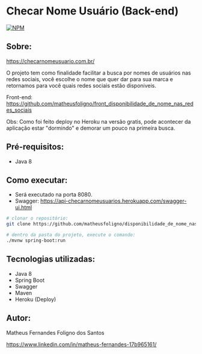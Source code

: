 # Checar Nome Usuário (Back-end)
[![NPM](https://img.shields.io/npm/l/react)](https://github.com/matheusfoligno/disponibilidade_de_nome_nas_redes_sociais/blob/master/LICENSE)

## Sobre:
https://checarnomeusuario.com.br/

O projeto tem como finalidade facilitar a busca por nomes de usuários nas redes sociais, você escolhe o nome que quer dar para sua marca e retornamos 
para você quais redes sociais estão disponiveis.

Front-end: https://github.com/matheusfoligno/front_disponibilidade_de_nome_nas_redes_sociais

Obs: Como foi feito deploy no Heroku na versão gratis, pode acontecer da aplicação estar "dormindo" e demorar um pouco na primeira busca.

## Pré-requisitos:
- Java 8

## Como executar:
 - Será executado na porta 8080.
 - Swagger: https://api-checarnomeusuarios.herokuapp.com/swagger-ui.html
```bash
# clonar o repositório:
git clone https://github.com/matheusfoligno/disponibilidade_de_nome_nas_redes_sociais.git

# dentro da pasta do projeto, execute o comando:
./mvnw spring-boot:run
```
## Tecnologias utilizadas:
- Java 8
- Spring Boot
- Swagger
- Maven
- Heroku (Deploy)

## Autor:
Matheus Fernandes Foligno dos Santos

https://www.linkedin.com/in/matheus-fernandes-17b965161/
